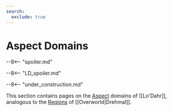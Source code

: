 ```yaml
---
search:
  exclude: true
---
```


# Aspect Domains

--8<-- "spoiler.md"

--8<-- "LD_spoiler.md"

--8<-- "under_construction.md"

This section contains pages on the [Aspect](/Lore/Higher_Beings/Aspects/) domains of [[Lo'Dahr]], analogous to the [Regions](/World/Drehmal/Regions/) of [[Overworld|Drehmal]].
